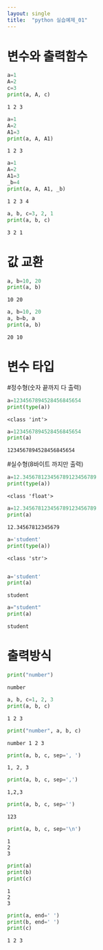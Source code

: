 ```yaml
---
layout: single
title:  "python 실습예제_01"
---
```


# 변수와 출력함수


```python
a=1
A=2
c=3
print(a, A, c)
```

    1 2 3
    


```python
a=1
A=2
A1=3
print(a, A, A1)
```

    1 2 3
    


```python
a=1
A=2
A1=3
_b=4
print(a, A, A1, _b)
```

    1 2 3 4
    


```python
a, b, c=3, 2, 1
print(a, b, c)
```

    3 2 1
    

# 값 교환


```python
a, b=10, 20
print(a, b)
```

    10 20
    


```python
a, b=10, 20
a, b=b, a
print(a, b)
```

    20 10
    

# 변수 타입

#정수형(숫자 끝까지 다 출력)


```python
a=1234567894528456845654
print(type(a))
```

    <class 'int'>
    


```python
a=1234567894528456845654
print(a)
```

    1234567894528456845654
    

#실수형(8바이트 까지만 출력)


```python
a=12.345678123456789123456789
print(type(a))
```

    <class 'float'>
    


```python
a=12.345678123456789123456789
print(a)
```

    12.34567812345679
    


```python
a='student'
print(type(a))
```

    <class 'str'>
    


```python

```


```python
a='student'
print(a)
```

    student
    


```python
a="student"
print(a)
```

    student
    

# 출력방식


```python
print("number")
```

    number
    


```python
a, b, c=1, 2, 3
print(a, b, c)
```

    1 2 3
    


```python
print("number", a, b, c)
```

    number 1 2 3
    


```python
print(a, b, c, sep=', ')
```

    1, 2, 3
    


```python
print(a, b, c, sep=',')
```

    1,2,3
    


```python
print(a, b, c, sep='')
```

    123
    


```python
print(a, b, c, sep='\n')
```

    1
    2
    3
    


```python
print(a)
print(b)
print(c)
```

    1
    2
    3
    


```python
print(a, end=' ')
print(b, end=' ')
print(c)
```

    1 2 3
    
